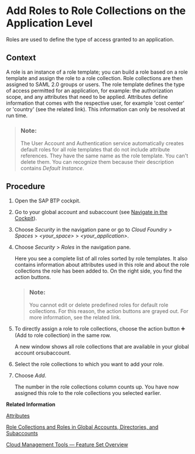 <!-- loio7596a0bdab4649ac8a6f6721dc72db19 -->

<link rel="stylesheet" type="text/css" href="../css/sap-icons.css"/>

# Add Roles to Role Collections on the Application Level

Roles are used to define the type of access granted to an application.



<a name="loio7596a0bdab4649ac8a6f6721dc72db19__context_fkg_xk2_5jb"/>

## Context

A role is an instance of a role template; you can build a role based on a role template and assign the role to a role collection. Role collections are then assigned to SAML 2.0 groups or users. The role template defines the type of access permitted for an application, for example: the authorization scope, and any attributes that need to be applied. Attributes define information that comes with the respective user, for example 'cost center' or 'country' \(see the related link\). This information can only be resolved at run time.

> ### Note:  
> The User Account and Authentication service automatically creates default roles for all role templates that do not include attribute references. They have the same name as the role template. You can't delete them. You can recognize them because their description contains *Default Instance*.



<a name="loio7596a0bdab4649ac8a6f6721dc72db19__steps_emy_b51_d5"/>

## Procedure

1.  Open the SAP BTP cockpit.

2.  Go to your global account and subaccount \(see [Navigate in the Cockpit](navigate-in-the-cockpit-0874895.md)\).

3.  Choose *Security* in the navigation pane or go to *Cloud Foundry* \> *Spaces* \> *<your\_space\>* \> *<your\_application\>*.

4.  Choose *Security* \> *Roles* in the navigation pane.

    Here you see a complete list of all roles sorted by role templates. It also contains information about attributes used in this role and about the role collections the role has been added to. On the right side, you find the action buttons.

    > ### Note:  
    > You cannot edit or delete predefined roles for default role collections. For this reason, the action buttons are grayed out. For more information, see the related link.

5.  To directly assign a role to role collections, choose the action button :heavy_plus_sign: \(Add to role collection\) in the same row.

    A new window shows all role collections that are available in your global account orsubaccount.

6.  Select the role collections to which you want to add your role.

7.  Choose *Add*.

    The number in the role collections column counts up. You have now assigned this role to the role collections you selected earlier.


**Related Information**  


[Attributes](attributes-713f52a.md "Attributes use information that is specific to the user, for example the user's country. If the application developer in the Cloud Foundry environment of SAP BTP has created a country attribute to a role, this restricts the data a business user can see based on this attribute.")

[Role Collections and Roles in Global Accounts, Directories, and Subaccounts](../10-concepts/role-collections-and-roles-in-global-accounts-directories-and-subaccounts-0039cf0.md "SAP BTP provides a set of role collections to set up administrator access to your global account and subaccounts.")

[Cloud Management Tools — Feature Set Overview](../10-concepts/cloud-management-tools-feature-set-overview-caf4e4e.md "Cloud management tools represent the group of technologies designed for managing SAP BTP.")

